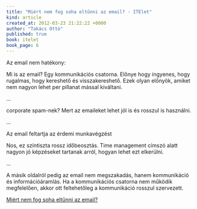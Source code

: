 ```yaml
---
title: "Miért nem fog soha eltűnni az email? - ITElet"
kind: article
created_at: 2012-03-23 21:22:22 +0000
author: "Takács Ottó"
published: true
book: itelet
book_page: 6
---
```

Az email nem hatékony: 

Mi is az email? Egy kommunikációs csatorna. Előnye hogy ingyenes, hogy rugalmas, hogy kereshető és visszakereshető. Ezek olyan előnyök, amiket nem nagyon lehet per pillanat mással kiváltani.

...

corporate spam-nek? Mert az emaileket lehet jól is és rosszul is használni.

...

Az email feltartja az érdemi munkavégzést

Nos, ez színtiszta rossz időbeosztás. Time management címszó alatt nagyon jó képzéseket tartanak arról, hogyan lehet ezt elkerülni.

...

A másik oldalról pedig az email nem megszakadás, hanem kommunikáció és információáramlás. Ha a kommunikációs csatorna nem működik megfelelően, akkor ott feltehetőleg a kommunikáció rosszul szervezett.

[Miért nem fog soha eltűnni az email?](http://pasztor.freeblog.hu/archives/2012/02/16/Miert_nem_fog_soha_eltunni_az_email/)
